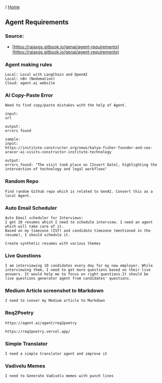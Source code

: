 / [Home](index.md)

## Agent Requirements

### Source:
- [https://rajasgs.gitbook.io/genai/agent-requirements](https://rajasgs.gitbook.io/genai/agent-requirements)


### Agent making rules
```
Local: Local with LangChain and OpenAI
Local: n8n (Nodemation)
Cloud: agent.ai website
```

### AI Copy-Paste Error

```
Need to find copy/paste mistakes with the help of Agent.

input:
url

output:
errors found

sample:
input:
https://institute.constructor.org/news/katya-fisher-founder-and-ceo-aracor-ai-visits-constructor-institute-technology

output:
errors_found: "The visit took place on [Insert Date], highlighting the intersection of technology and legal workflows"
```



### Random Repo
```
Find random Github repo which is related to GenAI. Convert this as a local Agent.
```


### Auto Email Scheduler
```
Auto Email scheduler for Interviews:
I get 20 resumes which I need to schedule interview. I need an agent which will take care of it.
Based on my timezone (IST) and candidate timezone (mentioned in the resume), I should schedule it.

Create synthetic resumes with various themes
```


### Live Questions
```
I am interviewing 10 candidates every day for my new employer. While interviewing them, I need to get more questions based on their live answers. It would help me to focus on right questions.It should be live questions generator agent from candidates' questions.
```

### Medium Article screenshot to Markdown
```
I need to conver my Medium article to Markdown
```


### Req2Poetry
```
https://agent.ai/agent/req2poetry

https://req2poetry.vercel.app/
```

### Simple Translator
```
I need a simple translator agent and improve it
```

### Vadivelu Memes
```
I need to Generate Vadivelu memes with punch lines
```

